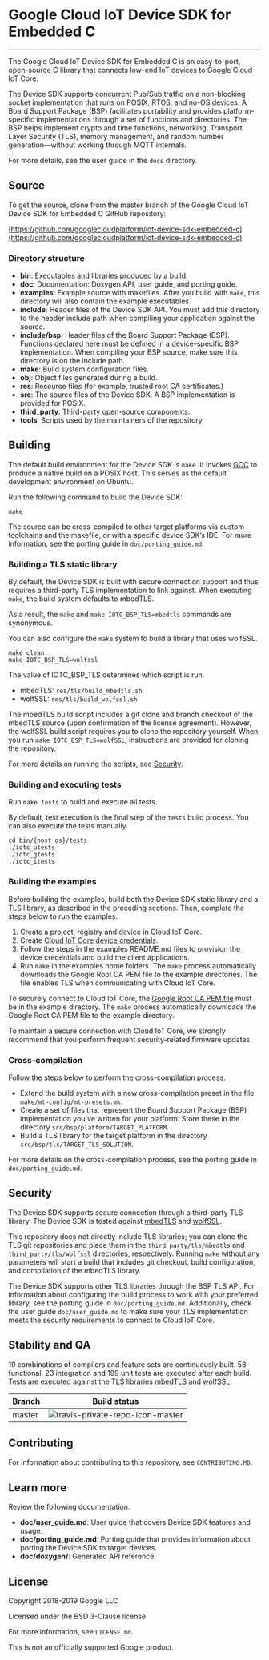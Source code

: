 # Google Cloud IoT Device SDK for Embedded C
___

The Google Cloud IoT Device SDK for Embedded C is an easy-to-port, open-source C library that connects low-end IoT devices to Google Cloud IoT Core.

The Device SDK supports concurrent Pub/Sub traffic on a non-blocking socket implementation that runs on POSIX, RTOS, and no-OS devices. A Board Support Package (BSP) facilitates portability and provides platform-specific implementations through a set of functions and directories. The BSP helps implement crypto and time functions, networking, Transport Layer Security (TLS), memory management, and random number generation—without working through MQTT internals.

For more details, see the user guide in the `docs` directory.

## Source
To get the source, clone from the master branch of the Google Cloud IoT Device SDK for Embedded C GitHub repository:

[https://github.com/googlecloudplatform/iot-device-sdk-embedded-c](https://github.com/googlecloudplatform/iot-device-sdk-embedded-c)

### Directory structure

- **bin**: Executables and libraries produced by a build.
- **doc**: Documentation: Doxygen API, user guide, and porting guide.
- **examples**: Example source with makefiles. After you build with `make`, this directory will also contain the example executables.
- **include**: Header files of the Device SDK API. You must add this directory to the header include path when compiling your application against the source.
- **include/bsp**: Header files of the Board Support Package (BSP). Functions declared here must be defined in a device-specific BSP implementation. When compiling your BSP source, make sure this directory is on the include path.
- **make**: Build system configuration files.
- **obj**: Object files generated during a build.
- **res**: Resource files (for example, trusted root CA certificates.)
- **src**: The source files of the Device SDK. A BSP implementation is provided for POSIX.
- **third_party**: Third-party open-source components.
- **tools**: Scripts used by the maintainers of the repository.

## Building

The default build environment for the Device SDK is `make`. It invokes [GCC](https://www.gnu.org/software/gcc/) to produce a native build on a POSIX host. This serves as the default development environment on Ubuntu.

Run the following command to build the Device SDK:

```
make
```

The source can be cross-compiled to other target platforms via custom toolchains and the makefile, or with a specific device SDK’s IDE. For more information, see the porting guide in `doc/porting_guide.md`.

### Building a TLS static library

By default, the Device SDK is built with secure connection support and thus requires a third-party TLS implementation to link against. When executing `make`, the build system defaults to mbedTLS.

As a result, the `make` and `make IOTC_BSP_TLS=mbedtls` commands are synonymous.

You can also configure the `make` system to build a library that uses wolfSSL.

```
make clean
make IOTC_BSP_TLS=wolfssl
```

The value of IOTC_BSP_TLS determines which script is run.
- mbedTLS: `res/tls/build_mbedtls.sh`
- wolfSSL: `res/tls/build_wolfssl.sh`

The mbedTLS build script includes a git clone and branch checkout of the mbedTLS source (upon confirmation of the license agreement). However, the wolfSSL build script requires you to clone the repository yourself. When you run `make IOTC_BSP_TLS=wolfSSL`, instructions are provided for cloning the repository.

For more details on running the scripts, see [Security](#security).

### Building and executing tests

Run `make tests` to build and execute all tests.

By default, test execution is the final step of the `tests` build process. You can also execute the tests manually.

```
cd bin/{host_os}/tests
./iotc_utests
./iotc_gtests
./iotc_itests
```

### Building the examples

Before building the examples, build both the Device SDK static library and a TLS library, as described in the preceding sections. Then, complete the steps below to run the examples.

1. Create a project, registry and device in Cloud IoT Core.
2. Create [Cloud IoT Core device credentials](https://cloud.google.com/iot/docs/how-tos/credentials/keys).
3. Follow the steps in the examples README.md files to provision the device credentials and build the client applications.
4. Run `make` in the examples home folders. The `make` process automatically downloads the Google Root CA PEM file to the example directories. The file enables TLS when communicating with Cloud IoT Core.

To securely connect to Cloud IoT Core, the [Google Root CA PEM file](https://pki.google.com/roots.pem) must be in the example directory. The `make` process automatically downloads the Google Root CA PEM file to the example directory.

To maintain a secure connection with Cloud IoT Core, we strongly recommend that you perform frequent security-related firmware updates.

### Cross-compilation

Follow the steps below to perform the cross-compilation process.

- Extend the build system with a new cross-compilation preset in the file `make/mt-config/mt-presets.mk`.
- Create a set of files that represent the Board Support Package (BSP) implementation you've written for your platform. Store these in the directory `src/bsp/platform/TARGET_PLATFORM`.
- Build a TLS library for the target platform in the directory `src/bsp/tls/TARGET_TLS_SOLUTION`.

For more details on the cross-compilation process, see the porting guide in `doc/porting_guide.md`.

## Security

The Device SDK supports secure connection through a third-party TLS library. The Device SDK is tested against [mbedTLS](https://tls.mbed.org) and [wolfSSL](https://www.wolfssl.com).

This repository does not directly include TLS libraries; you can clone the TLS git repositories and place them in the `third_party/tls/mbedtls` and `third_party/tls/wolfssl` directories, respectively. Running `make` without any parameters will start a build that includes git checkout, build configuration, and compilation of the mbedTLS library.

The Device SDK supports other TLS libraries through the BSP TLS API. For information about configuring the build process to work with your preferred library, see the porting guide in `doc/porting_guide.md`.  Additionally, check the user guide `doc/user_guide.md` to make sure your TLS implementation meets the security requirements to connect to Cloud IoT Core.

## Stability and QA

19 combinations of compilers and feature sets are continuously built. 58 functional, 23 integration and 199 unit tests are executed after each build. Tests are executed against the TLS libraries [mbedTLS](https://tls.mbed.org) and [wolfSSL](https://www.wolfssl.com).

Branch      | Build status
------------|-------------
master      | ![travis-private-repo-icon-master]

[travis-private-repo-icon-master]: https://travis-ci.com/GoogleCloudPlatform/iot-device-sdk-embedded-c.svg?token=tzWdJymp9duuAGWpamkM&branch=master


## Contributing

For information about contributing to this repository, see `CONTRIBUTING.MD`.

## Learn more

Review the following documentation.

- **doc/user_guide.md**: User guide that covers Device SDK features and usage.
- **doc/porting_guide.md**: Porting guide that provides information about porting the Device SDK to target devices.
- **doc/doxygen/**: Generated API reference.

## License

Copyright 2018-2019 Google LLC

Licensed under the BSD 3-Clause license.

For more information, see `LICENSE.md`.

This is not an officially supported Google product.
